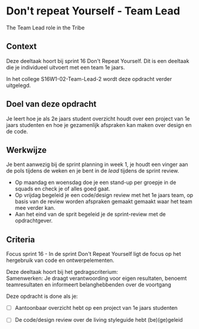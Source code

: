 
# Don't repeat Yourself - Team Lead

The Team Lead role in the Tribe 

## Context

Deze deeltaak hoort bij sprint 16 Don't Repeat Yourself. Dit is een deeltaak die je individueel uitvoert met een team 1e jaars.

In het college S16W1-02-Team-Lead-2 wordt deze opdracht verder uitgelegd.


## Doel van deze opdracht

Je leert hoe je als 2e jaars student overzicht houdt over een project van 1e jaars studenten en hoe je gezamenlijk afspraken kan maken over design en de code. 


## Werkwijze

Je bent aanwezig bij de sprint planning in week 1, je houdt een vinger aan de pols tijdens de weken en je bent in de _lead_ tijdens de sprint review. 

- Op maandag en woensdag doe je een stand-up per groepje in de squads en check je of alles goed gaat.
- Op vrijdag begeleid je een code/design review met het 1e jaars team, op basis van de review worden afspraken gemaakt gemaakt waar het team mee verder kan.
- Aan het eind van de sprit begeleid je de sprint-review met de opdrachtgever.

## Criteria

Focus sprint 16 -  In de sprint Don't Repeat Yourself ligt de focus op het hergebruik van code en ontwerpelementen.

Deze deeltaak hoort bij het gedragscriterium:  
Samenwerken: Je draagt verantwoording voor eigen resultaten, benoemt teamresultaten en informeert belanghebbenden over de voortgang

Deze opdracht is done als je:

- [ ] Aantoonbaar overzicht hebt op een project van 1e jaars studenten
- [ ] De code/design review over de living styleguide hebt (be)(ge)geleid 

